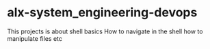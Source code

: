# alx-system_engineering-devops
This projects is about shell basics
How to navigate in the shell
how to manipulate files etc

